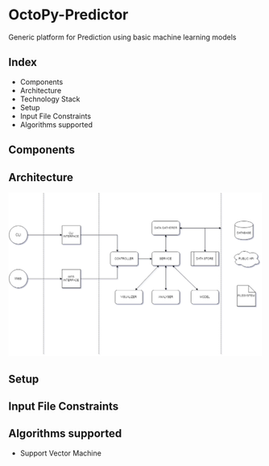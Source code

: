 # OctoPy-Predictor
Generic platform for Prediction using basic machine learning models

## Index

- Components
- Architecture
- Technology Stack
- Setup
- Input File Constraints
- Algorithms supported

## Components

## Architecture
![Proposed Architecture][logo]


## Setup

## Input File Constraints

## Algorithms supported
- Support Vector Machine


[logo]: https://raw.githubusercontent.com/ZNevzz/ZNevzz.github.io/master/Octo-Py.png
